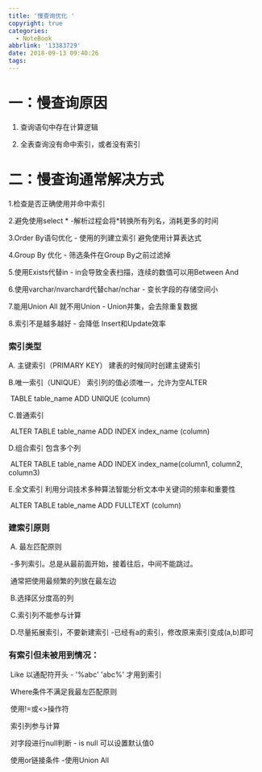 ```yaml
---
title: '慢查询优化 '
copyright: true
categories:
  - NoteBook
abbrlink: '13383729'
date: 2018-09-13 09:40:26
tags:
---
```


# 一：慢查询原因

1. 查询语句中存在计算逻辑

2. 全表查询没有命中索引，或者没有索引

# 二：慢查询通常解决方式

1.检查是否正确使用并命中索引

2.避免使用select *  -解析过程会将*转换所有列名，消耗更多的时间

3.Order By语句优化 - 使用的列建立索引 避免使用计算表达式

4.Group By 优化  - 筛选条件在Group By之前过滤掉

5.使用Exists代替in  - in会导致全表扫描，连续的数值可以用Between And

6.使用varchar/nvarchard代替char/nchar  -  变长字段的存储空间小

7.能用Union All 就不用Union  - Union并集，会去除重复数据

8.索引不是越多越好  - 会降低 Insert和Update效率

<!-- more -->

###    索引类型

  A. 主键索引（PRIMARY KEY） 建表的时候同时创建主键索引

  B.唯一索引（UNIQUE） 索引列的值必须唯一，允许为空ALTER  

​     TABLE table_name ADD UNIQUE (column)

  C.普通索引

​     ALTER TABLE table_name ADD INDEX index_name (column)

  D.组合索引 包含多个列

​     ALTER TABLE table_name ADD INDEX index_name(column1, column2, column3)

   E.全文索引 利用分词技术多种算法智能分析文本中关键词的频率和重要性

​     ALTER TABLE table_name ADD FULLTEXT (column)

###  建索引原则

​     A. 最左匹配原则

​      -多列索引。总是从最前面开始，接着往后，中间不能跳过。

​      通常把使用最频繁的列放在最左边

​     B.选择区分度高的列

​     C.索引列不能参与计算

​     D.尽量拓展索引，不要新建索引 -已经有a的索引，修改原来索引变成(a,b)即可

###   有索引但未被用到情况：

​     Like 以通配符开头 - '%abc'  'abc%' 才用到索引

​     Where条件不满足我最左匹配原则

​     使用!=或<>操作符

​     索引列参与计算

​     对字段进行null判断 - is null 可以设置默认值0

​     使用or链接条件  -使用Union All

 
